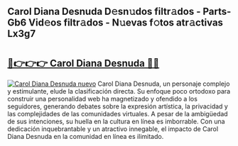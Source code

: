 ## Carol Diana Desnuda D𝚎sn𝚞dos filtr𝚊dos - Parts-Gb6 Vid𝚎os filtr𝚊dos - N𝚞evas f𝚘tos atr𝚊ctivas Lx3g7

# <h2><a href="http://mbdjoe.tromn.icu/?c=Carol+Diana+Desnuda">🔗👉👉👉 Carol Diana Desnuda 🔗🔗</a></h2>

[![Carol Diana Desnuda nuevo](https://i.imgur.com/pEAQMta.gif)](http://mbdjoe.tromn.icu/?c=Carol+Diana+Desnuda)
Carol Diana Desnuda, un personaje complejo y estimulante, elude la clasificación directa. Su enfoque poco ortodoxo para construir una personalidad web ha magnetizado y ofendido a los seguidores, generando debates sobre la expresión artística, la privacidad y las complejidades de las comunidades virtuales. A pesar de la ambigüedad de sus intenciones, su huella en la cultura en línea es imborrable. Con una dedicación inquebrantable y un atractivo innegable, el impacto de Carol Diana Desnuda en la comunidad en línea es ilimitado.
